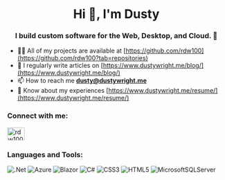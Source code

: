 <h1 align="center">Hi 👋, I'm Dusty</h1>
<h3 align="center">I build custom software for the Web, Desktop, and Cloud. 🎯</h3>

- 👨‍💻 All of my projects are available at [https://github.com/rdw100](https://github.com/rdw100?tab=repositories)
- 📝 I regularly write articles on [https://www.dustywright.me/blog/](https://www.dustywright.me/blog/)
- 📫 How to reach me **dusty@dustywright.me**
- 📄 Know about my experiences [https://www.dustywright.me/resume/](https://www.dustywright.me/resume/)

<h3 align="left">Connect with me:</h3>
<p align="left">
<a href="https://linkedin.com/in/rdw100" target="blank"><img align="center" src="https://raw.githubusercontent.com/rahuldkjain/github-profile-readme-generator/master/src/images/icons/Social/linked-in-alt.svg" alt="rdw100" height="30" width="40" /></a>
</p>

<h3 align="left">Languages and Tools:</h3>

![.Net](https://img.shields.io/badge/.NET-5C2D91?style=for-the-badge&logo=.net&logoColor=white)
![Azure](https://img.shields.io/badge/azure-%230072C6.svg?style=for-the-badge&logo=microsoftazure&logoColor=white)
![Blazor](https://img.shields.io/badge/blazor-%235C2D91.svg?style=for-the-badge&logo=blazor&logoColor=white)
![C#](https://img.shields.io/badge/c%23-%23239120.svg?style=for-the-badge&logo=c-sharp&logoColor=white)
![CSS3](https://img.shields.io/badge/css3-%231572B6.svg?style=for-the-badge&logo=css3&logoColor=white)
![HTML5](https://img.shields.io/badge/html5-%23E34F26.svg?style=for-the-badge&logo=html5&logoColor=white)
![MicrosoftSQLServer](https://img.shields.io/badge/Microsoft%20SQL%20Server-CC2927?style=for-the-badge&logo=microsoft%20sql%20server&logoColor=white)
